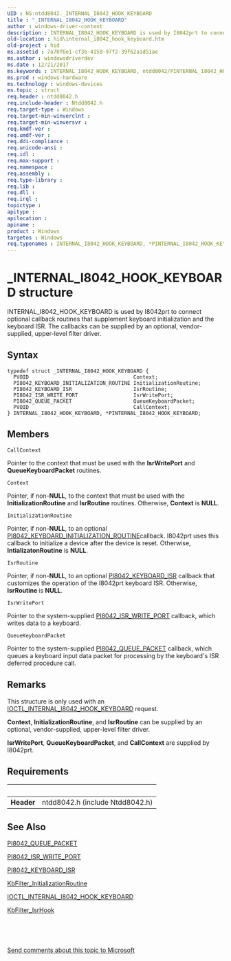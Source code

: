 ```yaml
---
UID : NS:ntdd8042._INTERNAL_I8042_HOOK_KEYBOARD
title : "_INTERNAL_I8042_HOOK_KEYBOARD"
author : windows-driver-content
description : INTERNAL_I8042_HOOK_KEYBOARD is used by I8042prt to connect optional callback routines that supplement keyboard initialization and the keyboard ISR. The callbacks can be supplied by an optional, vendor-supplied, upper-level filter driver.
old-location : hid\internal_i8042_hook_keyboard.htm
old-project : hid
ms.assetid : 7a70f6e1-cf3b-4158-97f2-39f62a1d51ae
ms.author : windowsdriverdev
ms.date : 12/21/2017
ms.keywords : INTERNAL_I8042_HOOK_KEYBOARD, ntdd8042/PINTERNAL_I8042_HOOK_KEYBOARD, hid.internal_i8042_hook_keyboard, *PINTERNAL_I8042_HOOK_KEYBOARD, i8042ref_c61fafd5-75ed-484b-8f5a-9e5e526059af.xml, PINTERNAL_I8042_HOOK_KEYBOARD, INTERNAL_I8042_HOOK_KEYBOARD structure [Human Input Devices], ntdd8042/INTERNAL_I8042_HOOK_KEYBOARD, _INTERNAL_I8042_HOOK_KEYBOARD, PINTERNAL_I8042_HOOK_KEYBOARD structure pointer [Human Input Devices]
ms.prod : windows-hardware
ms.technology : windows-devices
ms.topic : struct
req.header : ntdd8042.h
req.include-header : Ntdd8042.h
req.target-type : Windows
req.target-min-winverclnt : 
req.target-min-winversvr : 
req.kmdf-ver : 
req.umdf-ver : 
req.ddi-compliance : 
req.unicode-ansi : 
req.idl : 
req.max-support : 
req.namespace : 
req.assembly : 
req.type-library : 
req.lib : 
req.dll : 
req.irql : 
topictype : 
apitype : 
apilocation : 
apiname : 
product : Windows
targetos : Windows
req.typenames : INTERNAL_I8042_HOOK_KEYBOARD, *PINTERNAL_I8042_HOOK_KEYBOARD
---
```


# _INTERNAL_I8042_HOOK_KEYBOARD structure
INTERNAL_I8042_HOOK_KEYBOARD is used by I8042prt to connect optional callback routines that supplement keyboard initialization and the keyboard ISR. The callbacks can be supplied by an optional, vendor-supplied, upper-level filter driver.

## Syntax
````
typedef struct _INTERNAL_I8042_HOOK_KEYBOARD {
  PVOID                                  Context;
  PI8042_KEYBOARD_INITIALIZATION_ROUTINE InitializationRoutine;
  PI8042_KEYBOARD_ISR                    IsrRoutine;
  PI8042_ISR_WRITE_PORT                  IsrWritePort;
  PI8042_QUEUE_PACKET                    QueueKeyboardPacket;
  PVOID                                  CallContext;
} INTERNAL_I8042_HOOK_KEYBOARD, *PINTERNAL_I8042_HOOK_KEYBOARD;
````

## Members


`CallContext`

Pointer to the context that must be used with the <b>IsrWritePort</b> and <b>QueueKeyboardPacket</b> routines.

`Context`

Pointer, if non-<b>NULL</b>, to the context that must be used with the <b>InitializationRoutine</b> and <b>IsrRoutine</b> routines. Otherwise, <b>Context</b> is <b>NULL</b>.

`InitializationRoutine`

Pointer, if non-<b>NULL</b>, to an optional <a href="..\ntdd8042\nc-ntdd8042-pi8042_keyboard_initialization_routine.md">PI8042_KEYBOARD_INITIALIZATION_ROUTINE</a>callback. I8042prt uses this callback to initialize a device after the device is reset. Otherwise, <b>IntializatonRoutine</b> is <b>NULL</b>.

`IsrRoutine`

Pointer, if non-<b>NULL</b>, to an optional <a href="..\ntdd8042\nc-ntdd8042-pi8042_keyboard_isr.md">PI8042_KEYBOARD_ISR</a> callback that customizes the operation of the I8042prt keyboard ISR. Otherwise, <b>IsrRoutine </b>is <b>NULL</b>.

`IsrWritePort`

Pointer to the system-supplied <a href="..\ntdd8042\nc-ntdd8042-pi8042_isr_write_port.md">PI8042_ISR_WRITE_PORT</a> callback, which writes data to a keyboard.

`QueueKeyboardPacket`

Pointer to the system-supplied <a href="..\ntdd8042\nc-ntdd8042-pi8042_queue_packet.md">PI8042_QUEUE_PACKET</a> callback, which queues a keyboard input data packet for processing by the keyboard's ISR deferred procedure call.

## Remarks
This structure is only used with an <a href="..\ntdd8042\ni-ntdd8042-ioctl_internal_i8042_hook_keyboard.md">IOCTL_INTERNAL_I8042_HOOK_KEYBOARD</a> request. 

<b>Context</b>, <b>InitializationRoutine</b>, and <b>IsrRoutine</b> can be supplied by an optional, vendor-supplied, upper-level filter driver.

<b>IsrWritePort</b>, <b>QueueKeyboardPacket</b>, and <b>CallContext</b> are supplied by I8042prt.

## Requirements
| &nbsp; | &nbsp; |
| ---- |:---- |
| **Header** | ntdd8042.h (include Ntdd8042.h) |

## See Also

<a href="..\ntdd8042\nc-ntdd8042-pi8042_queue_packet.md">PI8042_QUEUE_PACKET</a>

<a href="..\ntdd8042\nc-ntdd8042-pi8042_isr_write_port.md">PI8042_ISR_WRITE_PORT</a>

<a href="..\ntdd8042\nc-ntdd8042-pi8042_keyboard_isr.md">PI8042_KEYBOARD_ISR</a>

<a href="https://msdn.microsoft.com/1ea0ce84-f3e3-48af-8015-66fc35c17129">KbFilter_InitializationRoutine</a>

<a href="..\ntdd8042\ni-ntdd8042-ioctl_internal_i8042_hook_keyboard.md">IOCTL_INTERNAL_I8042_HOOK_KEYBOARD</a>

<a href="https://msdn.microsoft.com/0feca7de-aa80-4d1e-a5fc-901c18169649">KbFilter_IsrHook</a>

 

 

<a href="mailto:wsddocfb@microsoft.com?subject=Documentation%20feedback [hid\hid]:%20INTERNAL_I8042_HOOK_KEYBOARD structure%20 RELEASE:%20(12/21/2017)&amp;body=%0A%0APRIVACY STATEMENT%0A%0AWe use your feedback to improve the documentation. We don't use your email address for any other purpose, and we'll remove your email address from our system after the issue that you're reporting is fixed. While we're working to fix this issue, we might send you an email message to ask for more info. Later, we might also send you an email message to let you know that we've addressed your feedback.%0A%0AFor more info about Microsoft's privacy policy, see http://privacy.microsoft.com/en-us/default.aspx." title="Send comments about this topic to Microsoft">Send comments about this topic to Microsoft</a>